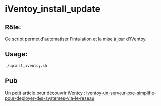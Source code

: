 # iVentoy_install_update
## Rôle:
Ce script permet d'automatiser l'intallation et la mise à jour d'iVentoy.

## Usage:
```bash
./upinst_iventoy.sh
```
## Pub
Un petit article pour découvrir iVentoy :  [iventoy-un-serveur-pxe-simplifie-pour-deployer-des-systemes-via-le-reseau](https://blogdanieldsj.wordpress.com/2023/11/23/iventoy-un-serveur-pxe-simplifie-pour-deployer-des-systemes-via-le-reseau/)
